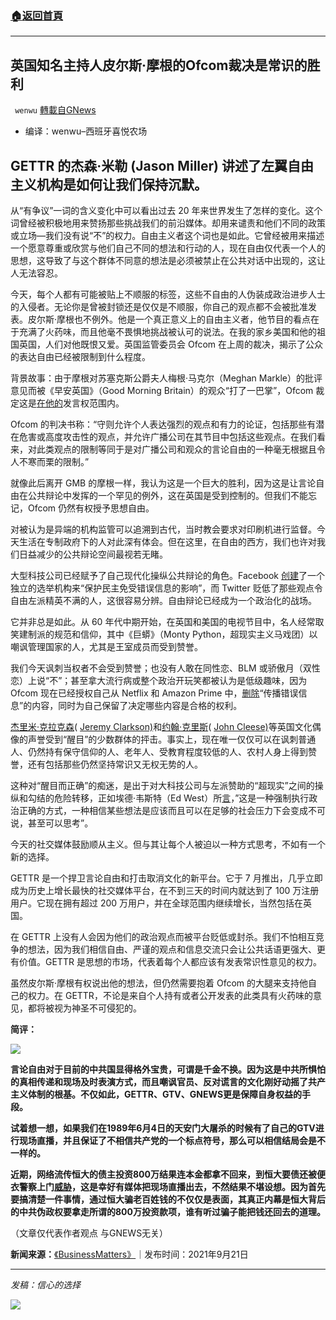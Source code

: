 ###  [:house:返回首頁](https://github.com/ourhimalayas/txt)
---


## 英国知名主持人皮尔斯·摩根的Ofcom裁决是常识的胜利
` wenwu` [轉載自GNews](https://gnews.org/zh-hans/1546645/)

- 编译：wenwu–西班牙喜悦农场


## GETTR 的杰森·米勒 (Jason Miller) 讲述了左翼自由主义机构是如何让我们保持沉默。

从“有争议”一词的含义变化中可以看出过去 20 年来世界发生了怎样的变化。这个词曾经被积极地用来赞扬那些挑战我们的前沿媒体。却用来谴责和他们不同的政策或立场—我们没有说“不”的权力。自由主义者这个词也是如此。它曾经被用来描述一个愿意尊重或欣赏与他们自己不同的想法和行动的人，现在自由仅代表一个人的思想，这导致了与这个群体不同意的想法是必须被禁止在公共对话中出现的，这让人无法容忍。

今天，每个人都有可能被贴上不顺服的标签，这些不自由的人伪装成政治进步人士的入侵者。无论你是曾被封锁还是仅仅是不顺服，你自己的观点都不会被批准发表。皮尔斯·摩根也不例外。他是一个真正意义上的自由主义者，他节目的看点在于充满了火药味，而且他毫不畏惧地挑战被认可的说法。在我的家乡美国和他的祖国英国，人们对他既恨又爱。英国监管委员会 Ofcom 在上周的裁决，揭示了公众的表达自由已经被限制到什么程度。

背景故事：由于摩根对苏塞克斯公爵夫人梅根·马克尔（Meghan Markle）的批评意见而被《早安英国》（Good Morning Britain）的观众“打了一巴掌”，Ofcom 裁定这是[在他的](https://news.sky.com/story/piers-morgan-delighted-by-ofcom-verdict-as-he-tells-harry-and-meghan-to-put-up-or-shut-up-12396526)发言权范围内。

Ofcom 的判决书称：“守则允许个人表达强烈的观点和有力的论证，包括那些有潜在危害或高度攻击性的观点，并允许广播公司在其节目中包括这些观点。在我们看来，对此类观点的限制等同于是对广播公司和观众的言论自由的一种毫无根据且令人不寒而栗的限制。”

就像此后离开 GMB 的摩根一样，我认为这是一个巨大的胜利，因为这是让言论自由在公共辩论中发挥的一个罕见的例外，这在英国是受到控制的。但我们不能忘记，Ofcom 仍然有权授予思想自由。

对被认为是异端的机构监管可以追溯到古代，当时教会要求对印刷机进行监督。今天生活在专制政府下的人对此深有体会。但在这里，在自由的西方，我们也许对我们日益减少的公共辩论空间最视若无睹。

大型科技公司已经赋予了自己现代化操纵公共辩论的角色。Facebook [创建](https://www.nytimes.com/2021/08/25/technology/facebook-election-commission.html)了一个独立的选举机构来“保护民主免受错误信息的影响”，而 Twitter 贬低了那些观点令自由左派精英不满的人，这很容易分辨。自由辩论已经成为一个政治化的战场。

它并非总是如此。从 60 年代中期开始，在英国和美国的电视节目中，名人经常取笑建制派的规范和信仰，其中《巨蟒》（Monty Python，超现实主义马戏团）以嘲讽管理国家的人，尤其是王室成员而受到赞誉。

我们今天讽刺当权者不会受到赞誉；也没有人敢在同性恋、BLM 或骄傲月（双性恋）上说“不”；甚至拿大流行病或整个政治开玩笑都被认为是低级趣味，因为 Ofcom 现在已经授权自己从 Netflix 和 Amazon Prime 中，[删除](https://www.independent.co.uk/arts-entertainment/tv/news/netflix-ofcom-bbc-uk-government-b1869617.html)“传播错误信息”的内容，同时为自己保留了决定哪些内容是合格的权利。

[杰里米·克拉克森](https://www.express.co.uk/celebrity-news/1476809/Jeremy-Clarkson-constantly-editing-fear-woke-army-cancel-culture-Clarksons-Farm-news)( [Jeremy Clarkson)](https://www.express.co.uk/celebrity-news/1476809/Jeremy-Clarkson-constantly-editing-fear-woke-army-cancel-culture-Clarksons-Farm-news)和[约翰·克里斯](https://www.express.co.uk/celebrity-news/1480250/John-Cleese-woke-political-correctness-Fawlty-towers-latest-news-update)( [John Cleese)](https://www.express.co.uk/celebrity-news/1480250/John-Cleese-woke-political-correctness-Fawlty-towers-latest-news-update)等英国文化偶像的声誉受到“醒目”的少数群体的抨击。事实上，现在唯一仅仅可以在讽刺普通人、仍然持有保守信仰的人、老年人、受教育程度较低的人、农村人身上得到赞誉，还有包括那些仍然坚持常识又无权无势的人。

这种对“醒目而正确”的痴迷，是出于对大科技公司与左派赞助的“超现实”之间的操纵和勾结的危险转移，正如埃德·韦斯特（Ed West）所[言](https://unherd.com/2021/01/the-phoney-war-on-woke/)，”这是一种强制执行政治正确的方式，一种相信某些想法是应该而且可以在足够的社会压力下会变成不可说，甚至可以思考”。

今天的社交媒体鼓励顺从主义。但与其让每个人被迫以一种方式思考，不如有一个新的选择。

GETTR 是一个捍卫言论自由和打击取消文化的新平台。它于 7 月推出，几乎立即成为历史上增长最快的社交媒体平台，在不到三天的时间内就达到了 100 万注册用户。它现在拥有超过 200 万用户，并在全球范围内继续增长，当然包括在英国。

在 GETTR 上没有人会因为他们的政治观点而被平台贬低或封杀。我们不怕相互竞争的想法，因为我们相信自由、严谨的观点和信息交流只会让公共话语更强大、更有价值。GETTR 是思想的市场，代表着每个人都应该有发表常识性意见的权力。

虽然皮尔斯·摩根有权说出他的想法，但仍然需要抱着 Ofcom 的大腿来支持他自己的权力。在 GETTR，不论是来自个人持有或者公开发表的此类具有火药味的意见，都将被视为神圣不可侵犯的。

**简评：**

![](https://assets.gnews.org/wp-content/uploads/2021/09/unknown-7-14.png)

**言论自由对于目前的中共国显得格外宝贵，可谓是千金不换。因为这是中共所惧怕的真相传递和现场及时表演方式，而且嘲讽官员、反对谎言的文化刚好动摇了共产主义体制的根基。不仅如此，GETTR、GTV、GNEWS更是保障自身权益的手段。**

**试着想一想，如果我们在1989年6月4日的天安门大屠杀的时候有了自己的GTV进行现场直播，并且保证了不相信共产党的一个标点符号，那么可以相信结局会是不一样的。**

**近期，网络流传恒大的债主投资800万结果连本金都拿不回来，到恒大要债还被便衣警察上门[威胁](https://youtu.be/AXXPvrGqrRM)，这是幸好有媒体把现场直播出去，不然结果不堪设想。因为首先要搞清楚一件事情，通过恒大骗老百姓钱的不仅仅是表面，其真正内幕是恒大背后的中共伪政权要拿走所谓的800万投资款项，谁有听过骗子能把钱还回去的道理。**

（文章仅代表作者观点 与GNEWS无关）

**新闻来源：**[《BusinessMatters》](https://bmmagazine.co.uk/opinion/piers-morgans-ofcom-ruling-is-a-victory-for-common-sense/)｜发布时间：2021年9月21日

* * *

*发稿：信心的选择*

![](https://assets.gnews.org/wp-content/uploads/2021/08/GNEWS_CH.-2.jpeg)
